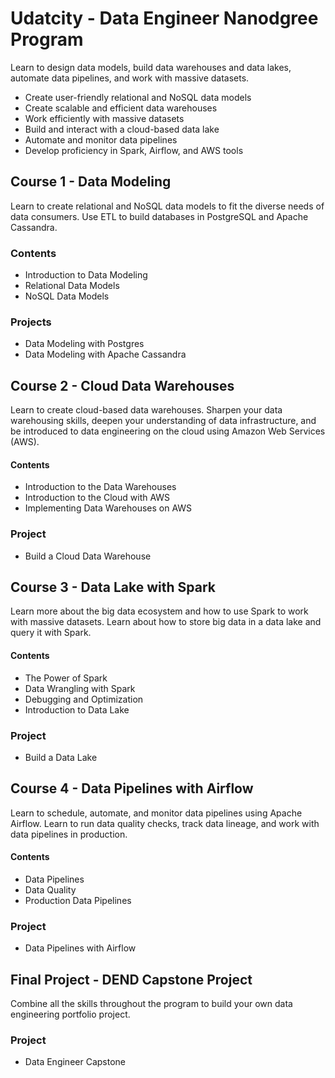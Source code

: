 # Udatcity - Data Engineer Nanodgree Program
Learn to design data models, build data warehouses and data lakes, automate data pipelines, and work with massive datasets.

* Create user-friendly relational and NoSQL data models
* Create scalable and efficient data warehouses
* Work efficiently with massive datasets
* Build and interact with a cloud-based data lake
* Automate and monitor data pipelines
* Develop proficiency in Spark, Airflow, and AWS tools


## Course 1 - Data Modeling
Learn to create relational and NoSQL data models to fit the diverse needs of data consumers. Use ETL to build databases in PostgreSQL and Apache Cassandra.

### Contents
* Introduction to Data Modeling
* Relational Data Models
* NoSQL Data Models

### Projects
* Data Modeling with Postgres
* Data Modeling with Apache Cassandra


## Course 2 - Cloud Data Warehouses
Learn to create cloud-based data warehouses. Sharpen your data warehousing skills, deepen your understanding of data infrastructure, and be introduced to data engineering on the cloud using Amazon Web Services (AWS).

#### Contents
* Introduction to the Data Warehouses
* Introduction to the Cloud with AWS
* Implementing Data Warehouses on AWS

### Project
* Build a Cloud Data Warehouse


## Course 3 - Data Lake with Spark
Learn more about the big data ecosystem and how to use Spark to work with massive datasets. Learn about how to store big data in a data lake and query it with Spark.

#### Contents
* The Power of Spark
* Data Wrangling with Spark
* Debugging and Optimization
* Introduction to Data Lake

### Project
* Build a Data Lake


## Course 4 - Data Pipelines with Airflow
Learn to schedule, automate, and monitor data pipelines using Apache Airflow. Learn to run data quality checks, track data lineage, and work with data pipelines in production.

#### Contents
* Data Pipelines
* Data Quality
* Production Data Pipelines

### Project
* Data Pipelines with Airflow


## Final Project - DEND Capstone Project
Combine all the skills throughout the program to build your own data engineering portfolio project.

### Project
* Data Engineer Capstone
